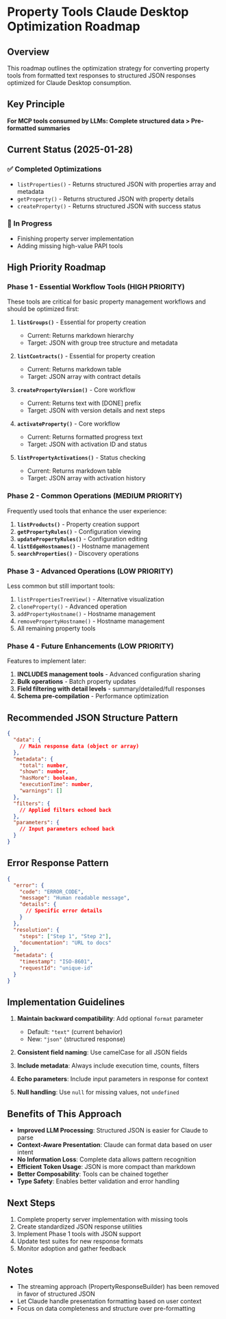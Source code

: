 # Property Tools Claude Desktop Optimization Roadmap

## Overview
This roadmap outlines the optimization strategy for converting property tools from formatted text responses to structured JSON responses optimized for Claude Desktop consumption.

## Key Principle
**For MCP tools consumed by LLMs: Complete structured data > Pre-formatted summaries**

## Current Status (2025-01-28)

### ✅ Completed Optimizations
- `listProperties()` - Returns structured JSON with properties array and metadata
- `getProperty()` - Returns structured JSON with property details
- `createProperty()` - Returns structured JSON with success status

### 🚧 In Progress
- Finishing property server implementation
- Adding missing high-value PAPI tools

## High Priority Roadmap

### Phase 1 - Essential Workflow Tools (HIGH PRIORITY)
These tools are critical for basic property management workflows and should be optimized first:

1. **`listGroups()`** - Essential for property creation
   - Current: Returns markdown hierarchy
   - Target: JSON with group tree structure and metadata

2. **`listContracts()`** - Essential for property creation
   - Current: Returns markdown table
   - Target: JSON array with contract details

3. **`createPropertyVersion()`** - Core workflow
   - Current: Returns text with [DONE] prefix
   - Target: JSON with version details and next steps

4. **`activateProperty()`** - Core workflow
   - Current: Returns formatted progress text
   - Target: JSON with activation ID and status

5. **`listPropertyActivations()`** - Status checking
   - Current: Returns markdown table
   - Target: JSON array with activation history

### Phase 2 - Common Operations (MEDIUM PRIORITY)
Frequently used tools that enhance the user experience:

1. **`listProducts()`** - Property creation support
2. **`getPropertyRules()`** - Configuration viewing
3. **`updatePropertyRules()`** - Configuration editing
4. **`listEdgeHostnames()`** - Hostname management
5. **`searchProperties()`** - Discovery operations

### Phase 3 - Advanced Operations (LOW PRIORITY)
Less common but still important tools:

1. `listPropertiesTreeView()` - Alternative visualization
2. `cloneProperty()` - Advanced operation
3. `addPropertyHostname()` - Hostname management
4. `removePropertyHostname()` - Hostname management
5. All remaining property tools

### Phase 4 - Future Enhancements (LOW PRIORITY)
Features to implement later:

1. **INCLUDES management tools** - Advanced configuration sharing
2. **Bulk operations** - Batch property updates
3. **Field filtering with detail levels** - summary/detailed/full responses
4. **Schema pre-compilation** - Performance optimization

## Recommended JSON Structure Pattern

```json
{
  "data": {
    // Main response data (object or array)
  },
  "metadata": {
    "total": number,
    "shown": number,
    "hasMore": boolean,
    "executionTime": number,
    "warnings": []
  },
  "filters": {
    // Applied filters echoed back
  },
  "parameters": {
    // Input parameters echoed back
  }
}
```

## Error Response Pattern

```json
{
  "error": {
    "code": "ERROR_CODE",
    "message": "Human readable message",
    "details": {
      // Specific error details
    }
  },
  "resolution": {
    "steps": ["Step 1", "Step 2"],
    "documentation": "URL to docs"
  },
  "metadata": {
    "timestamp": "ISO-8601",
    "requestId": "unique-id"
  }
}
```

## Implementation Guidelines

1. **Maintain backward compatibility**: Add optional `format` parameter
   - Default: `"text"` (current behavior)
   - New: `"json"` (structured response)

2. **Consistent field naming**: Use camelCase for all JSON fields

3. **Include metadata**: Always include execution time, counts, filters

4. **Echo parameters**: Include input parameters in response for context

5. **Null handling**: Use `null` for missing values, not `undefined`

## Benefits of This Approach

- **Improved LLM Processing**: Structured JSON is easier for Claude to parse
- **Context-Aware Presentation**: Claude can format data based on user intent
- **No Information Loss**: Complete data allows pattern recognition
- **Efficient Token Usage**: JSON is more compact than markdown
- **Better Composability**: Tools can be chained together
- **Type Safety**: Enables better validation and error handling

## Next Steps

1. Complete property server implementation with missing tools
2. Create standardized JSON response utilities
3. Implement Phase 1 tools with JSON support
4. Update test suites for new response formats
5. Monitor adoption and gather feedback

## Notes

- The streaming approach (PropertyResponseBuilder) has been removed in favor of structured JSON
- Let Claude handle presentation formatting based on user context
- Focus on data completeness and structure over pre-formatting